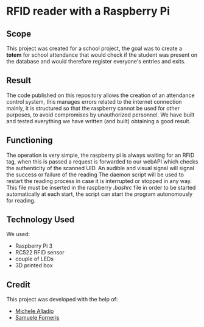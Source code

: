 # RFID reader with a Raspberry Pi

## Scope

This project was created for a school project, the goal was to create a **totem** for school attendance that would check if the student was present on the database and would therefore register everyone's entries and exits.

## Result

The code published on this repository allows the creation of an attendance control system, this manages errors related to the internet connection mainly, it is structured so that the raspberry cannot be used for other purposes, to avoid compromises by unauthorized personnel.
We have built and tested everything we have written (and built) obtaining a good result.

## Functioning
The operation is very simple, the raspberry pi is always waiting for an RFID tag, when this is passed a request is forwarded to our webAPI which checks the authenticity of the scanned UID.
An audible and visual signal will signal the success or failure of the reading
The daemon script will be used to restart the reading process in case it is interrupted or stopped in any way.
This file must be inserted in the raspberry *.bashrc* file in order to be started automatically at each start, the script can start the program autonomously for reading.

## Technology Used
We used:
 - Raspberry Pi 3
 - RC522 RFID sensor
 - couple of LEDs
 - 3D printed box

## Credit
This project was developed with the help of:
 - [Michele Alladio](https://github.com/MicheleAlladioAKAMich)
 - [Samuele Forneris](https://github.com/samu4ne)
